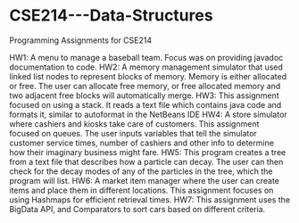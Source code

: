 # CSE214---Data-Structures
Programming Assignments for CSE214

HW1: A menu to manage a baseball team. Focus was on providing javadoc documentation to code.
HW2: A memory management simulator that used linked list nodes to represent blocks of memory. Memory is either allocated or free. The user can allocate free memory, or free allocated memory and two adjacent free blocks will automatically merge.
HW3: This assignment focused on using a stack. It reads a text file which contains java code and formats it, similar to autoformat in the NetBeans IDE
HW4: A store simulator where cashiers and kiosks take care of customers. This assignment focused on queues. The user inputs variables that tell the simulator customer service times, number of cashiers and other info to determine how their imaginary business might fare.
HW5: This program creates a tree from a text file that describes how a particle can decay. The user can then check for the decay modes of any of the particles in the tree, which the program will list.
HW6: A market item manager where the user can create items and place them in different locations. This assignment focuses on using Hashmaps for efficient retrieval times.
HW7: This assignment uses the BigData API, and Comparators to sort cars based on different criteria.
